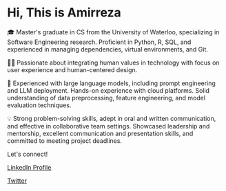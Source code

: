 # Hi, This is Amirreza 

🎓 Master's graduate in CS from the University of Waterloo, specializing in Software Engineering research. Proficient in Python, R, SQL, and experienced in managing dependencies, virtual environments, and Git.

👨‍💻 Passionate about integrating human values in technology with focus on user experience and human-centered design. 

🚀 Experienced with large language models, including prompt engineering and LLM deployment. Hands-on experience with cloud platforms. Solid understanding of data preprocessing, feature engineering, and model evaluation techniques.

💡 Strong problem-solving skills, adept in oral and written communication, and effective in collaborative team settings. Showcased leadership and mentorship, excellent communication and presentation skills, and committed to meeting project deadlines.


Let's connect!

[LinkedIn Profile](https://www.linkedin.com/in/amirreza-shamsolhodaei/)

[Twitter](https://twitter.com/amirrshams)
